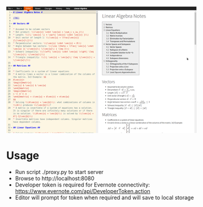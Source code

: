 ![Editor screen shot](/md_editor.png?raw=true "Editor screen shot")

# Usage

* Run script ./proxy.py to start server
* Browse to http://localhost:8080
* Developer token is required for Evernote connectivity: https://www.evernote.com/api/DeveloperToken.action
* Editor will prompt for token when required and will save to local storage
